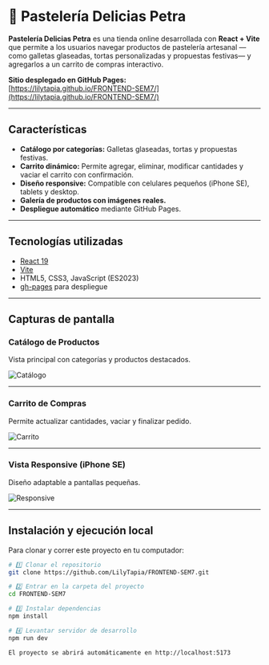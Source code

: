 # 🍰 Pastelería Delicias Petra

**Pastelería Delicias Petra** es una tienda online desarrollada con **React + Vite** que permite a los usuarios navegar productos de pastelería artesanal —como galletas glaseadas, tortas personalizadas y propuestas festivas— y agregarlos a un carrito de compras interactivo.

**Sitio desplegado en GitHub Pages:**  
[https://lilytapia.github.io/FRONTEND-SEM7/](https://lilytapia.github.io/FRONTEND-SEM7/)

---

## Características

- **Catálogo por categorías:** Galletas glaseadas, tortas y propuestas festivas.  
- **Carrito dinámico:** Permite agregar, eliminar, modificar cantidades y vaciar el carrito con confirmación.  
- **Diseño responsive:** Compatible con celulares pequeños (iPhone SE), tablets y desktop.  
- **Galería de productos con imágenes reales.**  
- **Despliegue automático** mediante GitHub Pages.

---

## Tecnologías utilizadas

- [React 19](https://react.dev/)  
- [Vite](https://vitejs.dev/)  
- HTML5, CSS3, JavaScript (ES2023)  
- [gh-pages](https://www.npmjs.com/package/gh-pages) para despliegue

---

## Capturas de pantalla

### Catálogo de Productos  
Vista principal con categorías y productos destacados.

![Catálogo](./src/assets/screenshot-catalogo.png)

---

### Carrito de Compras  
Permite actualizar cantidades, vaciar y finalizar pedido.

![Carrito](./src/assets/screenshot-carrito.png)

---

### Vista Responsive (iPhone SE)  
Diseño adaptable a pantallas pequeñas.

![Responsive](./src/assets/screenshot-mobile.png)

---

## Instalación y ejecución local

Para clonar y correr este proyecto en tu computador:

```bash
# 1️⃣ Clonar el repositorio
git clone https://github.com/LilyTapia/FRONTEND-SEM7.git

# 2️⃣ Entrar en la carpeta del proyecto
cd FRONTEND-SEM7

# 3️⃣ Instalar dependencias
npm install

# 4️⃣ Levantar servidor de desarrollo
npm run dev

El proyecto se abrirá automáticamente en http://localhost:5173